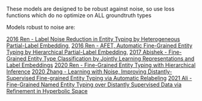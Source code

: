 These models are designed to be robust against noise, so use loss functions which do no optimize on ALL groundtruth types

Models robust to noise are:

[2016 Ren  - Label Noise Reduction in Entity Typing by Heterogeneous Partial-Label Embedding](obsidian://open?vault=Entity_typing_sota&file=paper%2F2016%20Ren%20%20-%20Label%20Noise%20Reduction%20in%20Entity%20Typing%20by%20Heterogeneous%20Partial-Label%20Embedding), 
[2016 Ren - AFET, Automatic Fine-Grained Entity Typing by Hierarchical Partial-Label Embedding](obsidian://open?vault=Entity_typing_sota&file=paper%2F2016%20Ren%20-%20AFET%2C%20Automatic%20Fine-Grained%20Entity%20Typing%20by%20Hierarchical%20Partial-Label%20Embedding),
[2017 Abishek - Fine-Grained Entity Type Classification by Jointly Learning Representations and Label Embeddings](obsidian://open?vault=Entity_typing_sota&file=paper%2F2017%20Abishek%20-%20Fine-Grained%20Entity%20Type%20Classification%20by%20Jointly%20Learning%20Representations%20and%20Label%20Embeddings)
[2020 Ren - Fine-Grained Entity Typing with Hierarchical Inference](obsidian://open?vault=Entity_typing_sota&file=paper%2F2020%20Ren%20-%20Fine-Grained%20Entity%20Typing%20with%20Hierarchical%20Inference)
[2020 Zhang - Learning with Noise, Improving Distantly-Supervised Fine-grained Entity Typing via Automatic Relabeling](obsidian://open?vault=Entity_typing_sota&file=paper%2F2020%20Zhang%20-%20Learning%20with%20Noise%2C%20Improving%20Distantly-Supervised%20Fine-grained%20Entity%20Typing%20via%20Automatic%20Relabeling)
[2021 Ali - Fine-Grained Named Entity Typing over Distantly Supervised Data via Refinement in Hyperbolic Space](obsidian://open?vault=Entity_typing_sota&file=paper%2F2021%20Ali%20-%20Fine-Grained%20Named%20Entity%20Typing%20over%20Distantly%20Supervised%20Data%20via%20Refinement%20in%20Hyperbolic%20Space)